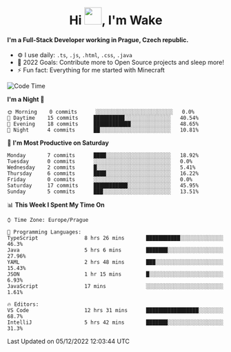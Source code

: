 <h1 align="center">Hi <img src="https://raw.githubusercontent.com/MrWakeCZ/MrWakeCZ/master/Hi.gif" width="40px" />, I'm Wake</h1>

#### I'm a Full-Stack Developer working in Prague, Czech republic.
- ⚙️ I use daily: `.ts`, `.js`, `.html`, `.css`, `.java`
- 🥅 2022 Goals: Contribute more to Open Source projects and sleep more!
- ⚡ Fun fact: Everything for me started with Minecraft

<!--START_SECTION:waka-->
![Code Time](http://img.shields.io/badge/Code%20Time-2%2C843%20hrs%2052%20mins-blue)

**I'm a Night 🦉** 

```text
🌞 Morning    0 commits      ░░░░░░░░░░░░░░░░░░░░░░░░░   0.0% 
🌆 Daytime    15 commits     ██████████░░░░░░░░░░░░░░░   40.54% 
🌃 Evening    18 commits     ████████████░░░░░░░░░░░░░   48.65% 
🌙 Night      4 commits      ██░░░░░░░░░░░░░░░░░░░░░░░   10.81%

```
📅 **I'm Most Productive on Saturday** 

```text
Monday       7 commits      ████░░░░░░░░░░░░░░░░░░░░░   18.92% 
Tuesday      0 commits      ░░░░░░░░░░░░░░░░░░░░░░░░░   0.0% 
Wednesday    2 commits      █░░░░░░░░░░░░░░░░░░░░░░░░   5.41% 
Thursday     6 commits      ████░░░░░░░░░░░░░░░░░░░░░   16.22% 
Friday       0 commits      ░░░░░░░░░░░░░░░░░░░░░░░░░   0.0% 
Saturday     17 commits     ███████████░░░░░░░░░░░░░░   45.95% 
Sunday       5 commits      ███░░░░░░░░░░░░░░░░░░░░░░   13.51%

```


📊 **This Week I Spent My Time On** 

```text
⌚︎ Time Zone: Europe/Prague

💬 Programming Languages: 
TypeScript               8 hrs 26 mins       ███████████░░░░░░░░░░░░░░   46.3% 
Java                     5 hrs 6 mins        ███████░░░░░░░░░░░░░░░░░░   27.96% 
YAML                     2 hrs 48 mins       ███░░░░░░░░░░░░░░░░░░░░░░   15.43% 
JSON                     1 hr 15 mins        █░░░░░░░░░░░░░░░░░░░░░░░░   6.93% 
JavaScript               17 mins             ░░░░░░░░░░░░░░░░░░░░░░░░░   1.61%

🔥 Editors: 
VS Code                  12 hrs 31 mins      █████████████████░░░░░░░░   68.7% 
IntelliJ                 5 hrs 42 mins       ███████░░░░░░░░░░░░░░░░░░   31.3%

```


 Last Updated on 05/12/2022 12:03:44 UTC
<!--END_SECTION:waka-->

